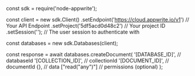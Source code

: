 const sdk = require('node-appwrite');

const client = new sdk.Client()
    .setEndpoint('https://cloud.appwrite.io/v1') // Your API Endpoint
    .setProject('5df5acd0d48c2') // Your project ID
    .setSession(''); // The user session to authenticate with

const databases = new sdk.Databases(client);

const response = await databases.createDocument(
    '[DATABASE_ID]', // databaseId
    '[COLLECTION_ID]', // collectionId
    '[DOCUMENT_ID]', // documentId
    {}, // data
    ["read("any")"] // permissions (optional)
);
